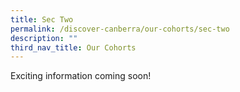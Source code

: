 ```yaml
---
title: Sec Two
permalink: /discover-canberra/our-cohorts/sec-two
description: ""
third_nav_title: Our Cohorts
---
```

<p>Exciting information coming soon!</p>